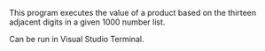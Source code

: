 This program executes the value of a product based on the thirteen adjacent digits in a given 1000 number list.

Can be run in Visual Studio Terminal.

